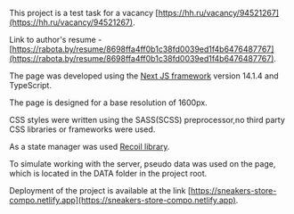 This project is a test task for a vacancy [https://hh.ru/vacancy/94521267](https://hh.ru/vacancy/94521267).

Link to author's resume - [https://rabota.by/resume/8698ffa4ff0b1c38fd0039ed1f4b6476487767](https://rabota.by/resume/8698ffa4ff0b1c38fd0039ed1f4b6476487767).

The page was developed using the [Next JS framework](https://nextjs.org/) version 14.1.4 and TypeScript.

The page is designed for a base resolution of 1600px.

CSS styles were written using the SASS(SCSS) preprocessor,no third party CSS libraries or frameworks were used.

As a state manager was used [Recoil library](https://recoiljs.org/).

To simulate working with the server, pseudo data was used on the page, which is located in the DATA folder in the project root.

Deployment of the project is available at the link [https://sneakers-store-compo.netlify.app](https://sneakers-store-compo.netlify.app).
